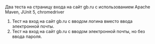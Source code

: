 Два теста на страницу входа на сайт gb.ru с использованием Apache Maven, JUnit 5, chromedriver 
1. Тест на вход на сайт gb.ru с вводом логина вместо ввода электронной почты.
2. Тест на вход на сайт gb.ru с вводом электронной почты, но без ввода пароля.
